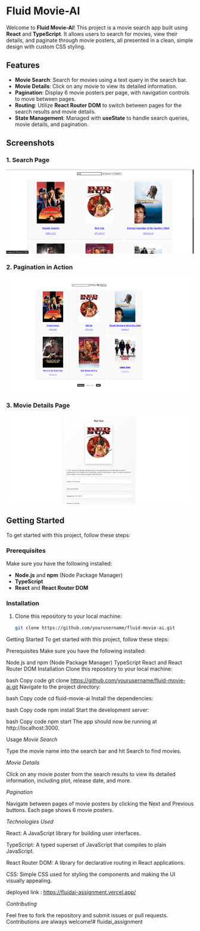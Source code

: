 # Fluid Movie-AI

Welcome to **Fluid Movie-AI**! This project is a movie search app built using **React** and **TypeScript**. It allows users to search for movies, view their details, and paginate through movie posters, all presented in a clean, simple design with custom CSS styling.

## Features

- **Movie Search**: Search for movies using a text query in the search bar.
- **Movie Details**: Click on any movie to view its detailed information.
- **Pagination**: Display 6 movie posters per page, with navigation controls to move between pages.
- **Routing**: Utilize **React Router DOM** to switch between pages for the search results and movie details.
- **State Management**: Managed with **useState** to handle search queries, movie details, and pagination.

## Screenshots

### 1. Search Page
![Search Page](src/assets/z.png)

### 2. Pagination in Action
![Movie Details](src/assets/y.png)

### 3. Movie Details Page

![Pagination](src/assets/x.png)

## Getting Started

To get started with this project, follow these steps:

### Prerequisites

Make sure you have the following installed:

- **Node.js** and **npm** (Node Package Manager)
- **TypeScript**
- **React** and **React Router DOM**

### Installation

1. Clone this repository to your local machine:

   ```bash
   git clone https://github.com/yourusername/fluid-movie-ai.git


Getting Started
To get started with this project, follow these steps:

Prerequisites
Make sure you have the following installed:

Node.js and npm (Node Package Manager)
TypeScript
React and React Router DOM
Installation
Clone this repository to your local machine:

bash
Copy code
git clone https://github.com/yourusername/fluid-movie-ai.git
Navigate to the project directory:

bash
Copy code
cd fluid-movie-ai
Install the dependencies:

bash
Copy code
npm install
Start the development server:

bash
Copy code
npm start
The app should now be running at http://localhost:3000.

Usage
*Movie Search*

Type the movie name into the search bar and hit Search to find movies.

*Movie Details*

Click on any movie poster from the search results to view its detailed information, including plot, release date, and more.

*Pagination*

Navigate between pages of movie posters by clicking the Next and Previous buttons. Each page shows 6 movie posters.

*Technologies Used*

React: A JavaScript library for building user interfaces.

TypeScript: A typed superset of JavaScript that compiles to plain JavaScript.

React Router DOM: A library for declarative routing in React applications.

CSS: Simple CSS used for styling the components and making the UI visually appealing.

deployed link : https://fluidai-assignment.vercel.app/

*Contributing*

Feel free to fork the repository and submit issues or pull requests. Contributions are always welcome!# fluidai_assignment
